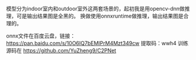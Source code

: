 模型分为indoor室内和outdoor室外这两套场景的，起初我是用opencv-dnn做推理，可是输出结果图是全黑的。
换做使用onnxruntime做推理，输出结果图是合理的。

onnx文件在百度云盘，链接：https://pan.baidu.com/s/10O6IQ7bEMIPrM4Mzt349cw 
提取码：wwh4
训练源码在 https://github.com/YuZheng9/C2PNet
